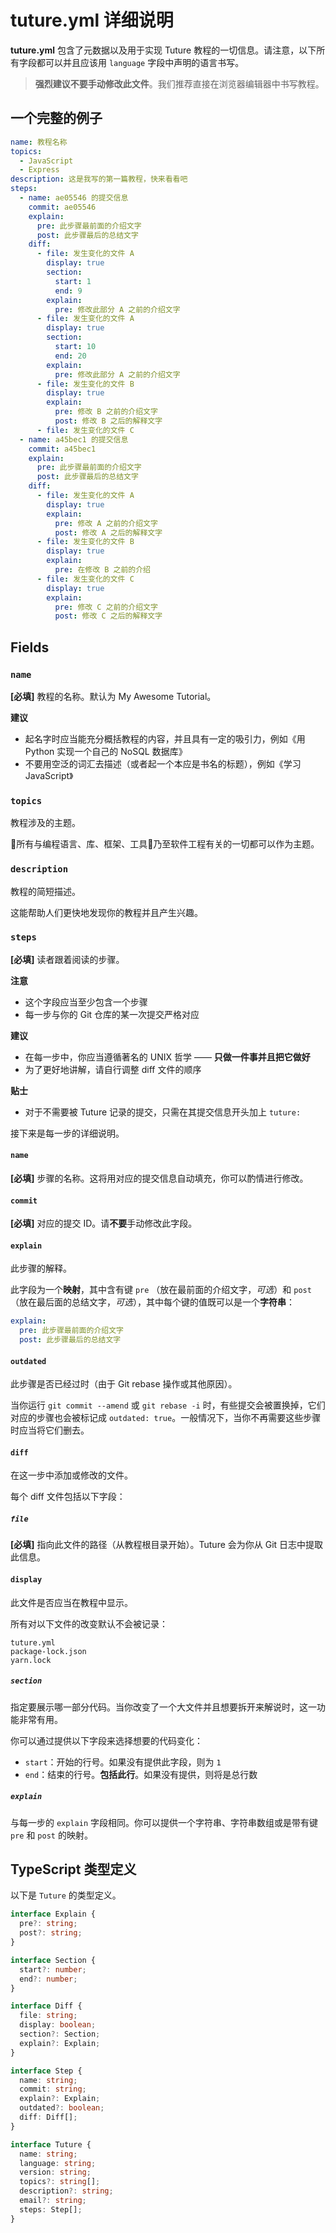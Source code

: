 # tuture.yml 详细说明

**tuture.yml** 包含了元数据以及用于实现 Tuture 教程的一切信息。请注意，以下所有字段都可以并且应该用 `language` 字段中声明的语言书写。

> **强烈建议不要手动修改此文件**。我们推荐直接在浏览器编辑器中书写教程。

## 一个完整的例子

```yaml
name: 教程名称
topics:
  - JavaScript
  - Express
description: 这是我写的第一篇教程，快来看看吧
steps:
  - name: ae05546 的提交信息
    commit: ae05546
    explain:
      pre: 此步骤最前面的介绍文字
      post: 此步骤最后的总结文字
    diff:
      - file: 发生变化的文件 A
        display: true
        section:
          start: 1
          end: 9
        explain:
          pre: 修改此部分 A 之前的介绍文字
      - file: 发生变化的文件 A
        display: true
        section:
          start: 10
          end: 20
        explain:
          pre: 修改此部分 A 之前的介绍文字
      - file: 发生变化的文件 B
        display: true
        explain:
          pre: 修改 B 之前的介绍文字
          post: 修改 B 之后的解释文字
      - file: 发生变化的文件 C
  - name: a45bec1 的提交信息
    commit: a45bec1
    explain:
      pre: 此步骤最前面的介绍文字
      post: 此步骤最后的总结文字
    diff:
      - file: 发生变化的文件 A
        display: true
        explain:
          pre: 修改 A 之前的介绍文字
          post: 修改 A 之后的解释文字
      - file: 发生变化的文件 B
        display: true
        explain:
          pre: 在修改 B 之前的介绍
      - file: 发生变化的文件 C
        display: true
        explain:
          pre: 修改 C 之前的介绍文字
          post: 修改 C 之后的解释文字
```

## Fields

### `name`

**[必填]** 教程的名称。默认为 My Awesome Tutorial。

**建议**

- 起名字时应当能充分概括教程的内容，并且具有一定的吸引力，例如《用 Python 实现一个自己的 NoSQL 数据库》
- 不要用空泛的词汇去描述（或者起一个本应是书名的标题），例如《学习 JavaScript》

### `topics`

教程涉及的主题。

所有与编程语言、库、框架、工具乃至软件工程有关的一切都可以作为主题。

### `description`

教程的简短描述。

这能帮助人们更快地发现你的教程并且产生兴趣。

### `steps`

**[必填]** 读者跟着阅读的步骤。

**注意**

- 这个字段应当至少包含一个步骤
- 每一步与你的 Git 仓库的某一次提交严格对应

**建议**

- 在每一步中，你应当遵循著名的 UNIX 哲学 —— **只做一件事并且把它做好**
- 为了更好地讲解，请自行调整 diff 文件的顺序

**贴士**

- 对于不需要被 Tuture 记录的提交，只需在其提交信息开头加上 `tuture:`

接下来是每一步的详细说明。

#### `name`

**[必填]** 步骤的名称。这将用对应的提交信息自动填充，你可以酌情进行修改。

#### `commit`

**[必填]** 对应的提交 ID。请**不要**手动修改此字段。

#### `explain`

此步骤的解释。

此字段为一个**映射**，其中含有键 `pre` （放在最前面的介绍文字，*可选*）和 `post` （放在最后面的总结文字，*可选*），其中每个键的值既可以是一个**字符串**：

```yaml
explain:
  pre: 此步骤最前面的介绍文字
  post: 此步骤最后的总结文字
```

#### `outdated`

此步骤是否已经过时（由于 Git rebase 操作或其他原因）。

当你运行 `git commit --amend` 或 `git rebase -i` 时，有些提交会被置换掉，它们对应的步骤也会被标记成 `outdated: true`。一般情况下，当你不再需要这些步骤时应当将它们删去。

#### `diff`

在这一步中添加或修改的文件。

每个 diff 文件包括以下字段：

##### `file`

**[必填]** 指向此文件的路径（从教程根目录开始）。Tuture 会为你从 Git 日志中提取此信息。

#### `display`

此文件是否应当在教程中显示。

所有对以下文件的改变默认不会被记录：

```
tuture.yml
package-lock.json
yarn.lock
```

##### `section`

指定要展示哪一部分代码。当你改变了一个大文件并且想要拆开来解说时，这一功能非常有用。

你可以通过提供以下字段来选择想要的代码变化：

- `start`：开始的行号。如果没有提供此字段，则为 `1`
- `end`：结束的行号。**包括此行**。如果没有提供，则将是总行数

##### `explain`

与每一步的 `explain` 字段相同。你可以提供一个字符串、字符串数组或是带有键 `pre` 和 `post` 的映射。

## TypeScript 类型定义

以下是 `Tuture` 的类型定义。

```typescript
interface Explain {
  pre?: string;
  post?: string;
}

interface Section {
  start?: number;
  end?: number;
}

interface Diff {
  file: string;
  display: boolean;
  section?: Section;
  explain?: Explain;
}

interface Step {
  name: string;
  commit: string;
  explain?: Explain;
  outdated?: boolean;
  diff: Diff[];
}

interface Tuture {
  name: string;
  language: string;
  version: string;
  topics?: string[];
  description?: string;
  email?: string;
  steps: Step[];
}
```
